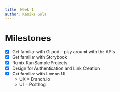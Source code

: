 ```yaml
---
title: Week 1
author: Kanika Gola
---
```


# Milestones

- [x] Get familiar with Gitpod - play around with the APIs
- [x] Get familiar with Storybook
- [x] Remix Run Sample Projects
- [x] Design for Authentication and Link Creation
- [x] Get familiar with Lemon UI
  - UX = Branch.io
  - UI = Posthog
